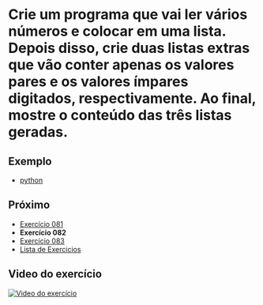 # Crie um programa que vai ler vários números e colocar em uma lista. Depois disso, crie duas listas extras que vão conter apenas os valores pares e os valores ímpares digitados, respectivamente. Ao final, mostre o conteúdo das três listas geradas.

## Exemplo

- [python](python)

## Próximo

- [Exercício 081](../081)
- **Exercício 082**
- [Exercício 083](../083)
- [Lista de Exercicios](../)

## Video do exercício

[![Video do exercício](https://img.youtube.com/vi/uk0gDFQEo_I/maxresdefault.jpg)](https://youtu.be/uk0gDFQEo_I)